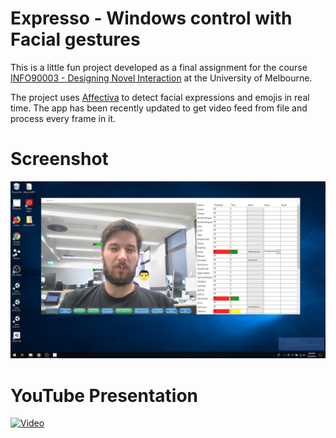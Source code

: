 # Expresso - Windows control with Facial gestures
This is a little fun project developed as a final assignment for the course [INFO90003 - Designing Novel Interaction](https://handbook.unimelb.edu.au/2018/subjects/info90003)
at the University of Melbourne.

The project uses [Affectiva](https://www.affectiva.com/) to detect facial expressions and emojis in real time. The app has been recently updated to get video feed from file and process
every frame in it.

# Screenshot 

![Screenshot](screenshot1.jpg)

# YouTube Presentation
[![Video](https://img.youtube.com/vi/fw9QCx4QEHs/0.jpg)](https://www.youtube.com/watch?v=fw9QCx4QEHs)

